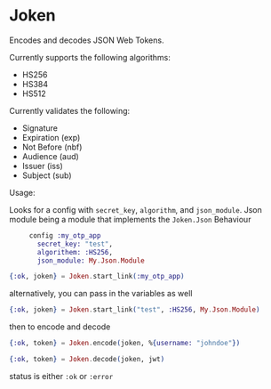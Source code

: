 Joken
=====

Encodes and decodes JSON Web Tokens.

Currently supports the following algorithms:

* HS256
* HS384
* HS512

Currently validates the following:

* Signature
* Expiration (exp)
* Not Before (nbf)
* Audience (aud)
* Issuer (iss)
* Subject (sub)


Usage:

Looks for a config with `secret_key`, `algorithm`, and `json_module`. Json module being a module that implements the `Joken.Json` Behaviour

```elixir
     config :my_otp_app
       secret_key: "test",
       algorithem: :HS256,
       json_module: My.Json.Module

{:ok, joken} = Joken.start_link(:my_otp_app)
```

alternatively, you can pass in the variables as well

```elixir
{:ok, joken} = Joken.start_link("test", :HS256, My.Json.Module) 
```

then to encode and decode

```elixir
{:ok, token} = Joken.encode(joken, %{username: "johndoe"})

{:ok, token} = Joken.decode(joken, jwt)
```

status is either `:ok` or `:error`
